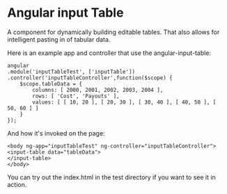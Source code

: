 Angular input Table
===================

A component for dynamically building editable tables. That also allows for intelligent pasting in of tabular data.

Here is an example app and controller that use the angular-input-table:

	angular
	.module('inputTableTest', ['inputTable'])
	.controller('inputTableController',function($scope) {
		$scope.tableData = {
			columns: [ 2000, 2001, 2002, 2003, 2004 ],
			rows: [ 'Cost', 'Payouts' ],
			values: [ [ 10, 20 ], [ 20, 30 ], [ 30, 40 ], [ 40, 50 ], [ 50, 60 ] ]
		}
	});

And how it's invoked on the page:

	<body ng-app="inputTableTest" ng-controller="inputTableController">
	<input-table data="tableData">
	</input-table>
	</body>

You can try out the index.html in the test directory if you want to see it in action.
